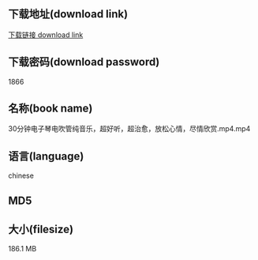## 下载地址(download link)
[下载链接 download link](https://voluble-croquembouche-d321dc.netlify.app/?s=30%E5%88%86%E9%92%9F%E7%94%B5%E5%AD%90%E7%90%B4%E7%94%B5%E5%90%B9%E7%AE%A1%E7%BA%AF%E9%9F%B3%E4%B9%90%EF%BC%8C%E8%B6%85%E5%A5%BD%E5%90%AC%EF%BC%8C%E8%B6%85%E6%B2%BB%E6%84%88%EF%BC%8C%E6%94%BE%E6%9D%BE%E5%BF%83%E6%83%85%EF%BC%8C%E5%B0%BD%E6%83%85%E6%AC%A3%E8%B5%8F.mp4)

## 下载密码(download password)
1866

## 名称(book name)
30分钟电子琴电吹管纯音乐，超好听，超治愈，放松心情，尽情欣赏.mp4.mp4

## 语言(language)
chinese

## MD5


## 大小(filesize)
186.1 MB
